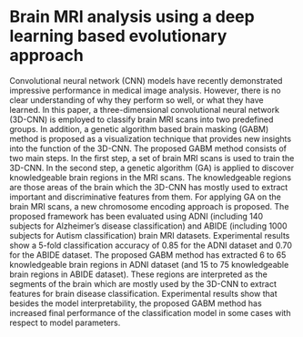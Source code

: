 # Brain MRI analysis using a deep learning based evolutionary approach
Convolutional neural network (CNN) models have recently demonstrated impressive performance in
medical image analysis. However, there is no clear understanding of why they perform so well, or
what they have learned. In this paper, a three-dimensional convolutional neural network (3D-CNN) is
employed to classify brain MRI scans into two predefined groups. In addition, a genetic algorithm based
brain masking (GABM) method is proposed as a visualization technique that provides new insights into
the function of the 3D-CNN. The proposed GABM method consists of two main steps. In the first step,
a set of brain MRI scans is used to train the 3D-CNN. In the second step, a genetic algorithm (GA)
is applied to discover knowledgeable brain regions in the MRI scans. The knowledgeable regions are
those areas of the brain which the 3D-CNN has mostly used to extract important and discriminative
features from them. For applying GA on the brain MRI scans, a new chromosome encoding approach
is proposed. The proposed framework has been evaluated using ADNI (including 140 subjects for
Alzheimer’s disease classification) and ABIDE (including 1000 subjects for Autism classification) brain
MRI datasets. Experimental results show a 5-fold classification accuracy of 0.85 for the ADNI dataset
and 0.70 for the ABIDE dataset. The proposed GABM method has extracted 6 to 65 knowledgeable brain
regions in ADNI dataset (and 15 to 75 knowledgeable brain regions in ABIDE dataset). These regions
are interpreted as the segments of the brain which are mostly used by the 3D-CNN to extract features
for brain disease classification. Experimental results show that besides the model interpretability, the
proposed GABM method has increased final performance of the classification model in some cases
with respect to model parameters.
